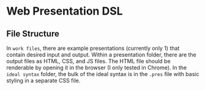 # Web Presentation DSL

## File Structure

In `work files`, there are example presentations (currently only 1) that contain
desired input and output.
Within a presentation folder, there are the output files as HTML, CSS, and JS
files.
The HTML file should be renderable by opening it in the browser (I only tested
in Chrome).
In the `ideal syntax` folder, the bulk of the ideal syntax is in the `.pres`
file with basic styling in a separate CSS file.